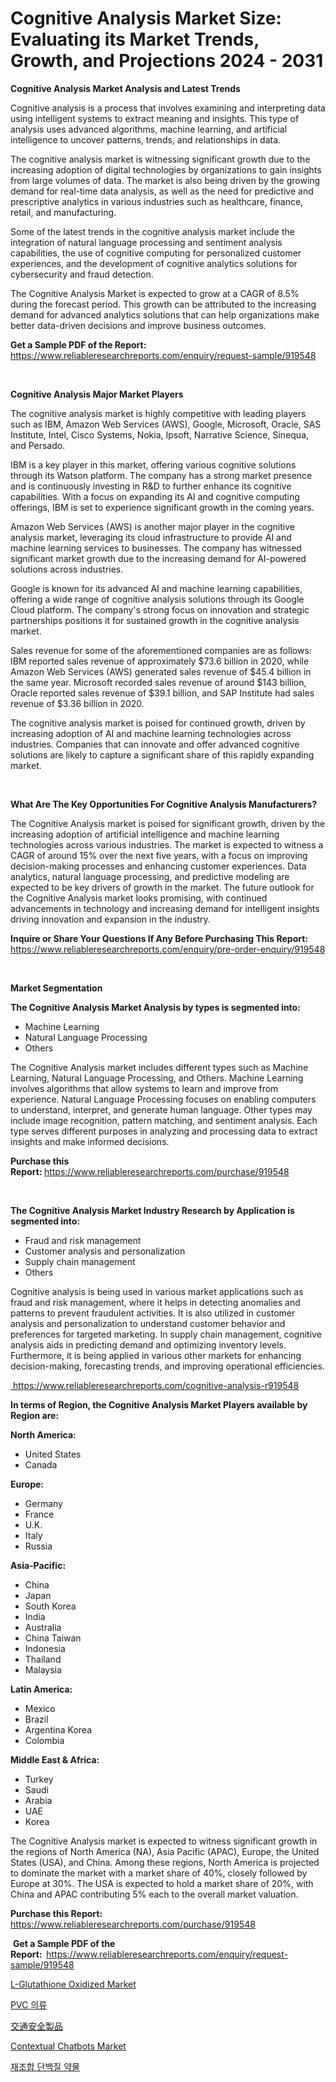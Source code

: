 <p><h1>Cognitive Analysis Market Size: Evaluating its Market Trends, Growth, and Projections 2024 - 2031</h1></p><p><strong>Cognitive Analysis Market Analysis and Latest Trends</strong></p>
<p><p>Cognitive analysis is a process that involves examining and interpreting data using intelligent systems to extract meaning and insights. This type of analysis uses advanced algorithms, machine learning, and artificial intelligence to uncover patterns, trends, and relationships in data.</p><p>The cognitive analysis market is witnessing significant growth due to the increasing adoption of digital technologies by organizations to gain insights from large volumes of data. The market is also being driven by the growing demand for real-time data analysis, as well as the need for predictive and prescriptive analytics in various industries such as healthcare, finance, retail, and manufacturing.</p><p>Some of the latest trends in the cognitive analysis market include the integration of natural language processing and sentiment analysis capabilities, the use of cognitive computing for personalized customer experiences, and the development of cognitive analytics solutions for cybersecurity and fraud detection.</p><p>The Cognitive Analysis Market is expected to grow at a CAGR of 8.5% during the forecast period. This growth can be attributed to the increasing demand for advanced analytics solutions that can help organizations make better data-driven decisions and improve business outcomes.</p></p>
<p><strong>Get a Sample PDF of the Report:&nbsp;</strong> <a href="https://www.reliableresearchreports.com/enquiry/request-sample/919548">https://www.reliableresearchreports.com/enquiry/request-sample/919548</a></p>
<p>&nbsp;</p>
<p><strong>Cognitive Analysis Major Market Players</strong></p>
<p><p>The cognitive analysis market is highly competitive with leading players such as IBM, Amazon Web Services (AWS), Google, Microsoft, Oracle, SAS Institute, Intel, Cisco Systems, Nokia, Ipsoft, Narrative Science, Sinequa, and Persado. </p><p>IBM is a key player in this market, offering various cognitive solutions through its Watson platform. The company has a strong market presence and is continuously investing in R&D to further enhance its cognitive capabilities. With a focus on expanding its AI and cognitive computing offerings, IBM is set to experience significant growth in the coming years.</p><p>Amazon Web Services (AWS) is another major player in the cognitive analysis market, leveraging its cloud infrastructure to provide AI and machine learning services to businesses. The company has witnessed significant market growth due to the increasing demand for AI-powered solutions across industries.</p><p>Google is known for its advanced AI and machine learning capabilities, offering a wide range of cognitive analysis solutions through its Google Cloud platform. The company's strong focus on innovation and strategic partnerships positions it for sustained growth in the cognitive analysis market.</p><p>Sales revenue for some of the aforementioned companies are as follows: IBM reported sales revenue of approximately $73.6 billion in 2020, while Amazon Web Services (AWS) generated sales revenue of $45.4 billion in the same year. Microsoft recorded sales revenue of around $143 billion, Oracle reported sales revenue of $39.1 billion, and SAP Institute had sales revenue of $3.36 billion in 2020.</p><p>The cognitive analysis market is poised for continued growth, driven by increasing adoption of AI and machine learning technologies across industries. Companies that can innovate and offer advanced cognitive solutions are likely to capture a significant share of this rapidly expanding market.</p></p>
<p>&nbsp;</p>
<p><strong>What Are The Key Opportunities For Cognitive Analysis Manufacturers?</strong></p>
<p><p>The Cognitive Analysis market is poised for significant growth, driven by the increasing adoption of artificial intelligence and machine learning technologies across various industries. The market is expected to witness a CAGR of around 15% over the next five years, with a focus on improving decision-making processes and enhancing customer experiences. Data analytics, natural language processing, and predictive modeling are expected to be key drivers of growth in the market. The future outlook for the Cognitive Analysis market looks promising, with continued advancements in technology and increasing demand for intelligent insights driving innovation and expansion in the industry.</p></p>
<p><strong>Inquire or Share Your Questions If Any Before Purchasing This Report:</strong> <a href="https://www.reliableresearchreports.com/enquiry/pre-order-enquiry/919548">https://www.reliableresearchreports.com/enquiry/pre-order-enquiry/919548</a></p>
<p>&nbsp;</p>
<p><strong>Market Segmentation</strong></p>
<p><strong>The Cognitive Analysis Market Analysis by types is segmented into:</strong></p>
<p><ul><li>Machine Learning</li><li>Natural Language Processing</li><li>Others</li></ul></p>
<p><p>The Cognitive Analysis market includes different types such as Machine Learning, Natural Language Processing, and Others. Machine Learning involves algorithms that allow systems to learn and improve from experience. Natural Language Processing focuses on enabling computers to understand, interpret, and generate human language. Other types may include image recognition, pattern matching, and sentiment analysis. Each type serves different purposes in analyzing and processing data to extract insights and make informed decisions.</p></p>
<p><strong>Purchase this Report:&nbsp;</strong><a href="https://www.reliableresearchreports.com/purchase/919548">https://www.reliableresearchreports.com/purchase/919548</a></p>
<p>&nbsp;</p>
<p><strong>The Cognitive Analysis Market Industry Research by Application is segmented into:</strong></p>
<p><ul><li>Fraud and risk management</li><li>Customer analysis and personalization</li><li>Supply chain management</li><li>Others</li></ul></p>
<p><p>Cognitive analysis is being used in various market applications such as fraud and risk management, where it helps in detecting anomalies and patterns to prevent fraudulent activities. It is also utilized in customer analysis and personalization to understand customer behavior and preferences for targeted marketing. In supply chain management, cognitive analysis aids in predicting demand and optimizing inventory levels. Furthermore, it is being applied in various other markets for enhancing decision-making, forecasting trends, and improving operational efficiencies.</p></p>
<p><a href="https://www.reliableresearchreports.com/cognitive-analysis-r919548">&nbsp;https://www.reliableresearchreports.com/cognitive-analysis-r919548</a></p>
<p><strong>In terms of Region, the Cognitive Analysis Market Players available by Region are:</strong></p>
<p>
    <p> <strong> North America: </strong>
        <ul>
            <li>United States</li>
            <li>Canada</li>
        </ul>
        </p> 
    <p> <strong> Europe: </strong>
        <ul>
            <li>Germany</li>
            <li>France</li>
            <li>U.K.</li>
            <li>Italy</li>
            <li>Russia</li>
        </ul>
        </p> 
    <p> <strong> Asia-Pacific: </strong>
        <ul>
            <li>China</li>
            <li>Japan</li>
            <li>South Korea</li>
            <li>India</li>
            <li>Australia</li>
            <li>China Taiwan</li>
            <li>Indonesia</li>
            <li>Thailand</li>
            <li>Malaysia</li>
        </ul>
        </p> 
    <p> <strong> Latin America: </strong>
        <ul>
            <li>Mexico</li>
            <li>Brazil</li>
            <li>Argentina Korea</li>
            <li>Colombia</li>
        </ul>
        </p> 
    <p> <strong> Middle East & Africa: </strong>
        <ul>
            <li>Turkey</li>
            <li>Saudi</li>
            <li>Arabia</li>
            <li>UAE</li>
            <li>Korea</li>
        </ul>
    </p>
    </p>
<p><p>The Cognitive Analysis market is expected to witness significant growth in the regions of North America (NA), Asia Pacific (APAC), Europe, the United States (USA), and China. Among these regions, North America is projected to dominate the market with a market share of 40%, closely followed by Europe at 30%. The USA is expected to hold a market share of 20%, with China and APAC contributing 5% each to the overall market valuation.</p></p>
<p><strong>Purchase this Report: </strong><a href="https://www.reliableresearchreports.com/purchase/919548">https://www.reliableresearchreports.com/purchase/919548</a></p>
<p>&nbsp;<strong>Get a Sample PDF of the Report:&nbsp;&nbsp;</strong><a href="https://www.reliableresearchreports.com/enquiry/request-sample/919548">https://www.reliableresearchreports.com/enquiry/request-sample/919548</a></p>
<p><strong></strong></p>
<p><p><a href="https://issuu.com/reportprime-2/docs/l-glutathione-oxidized-market-size-2030.pptx">L-Glutathione Oxidized Market</a></p><p><a href="https://github.com/BrettWeberrt8767765/Market-Research-Report-List-1/blob/main/749678348319.md">PVC 의류</a></p><p><a href="https://github.com/Sophiaard2003/Market-Research-Report-List-1/blob/main/875055052588.md">交通安全製品</a></p><p><a href="https://github.com/yoshih12/Market-Research-Report-List-3/blob/main/contextual-chatbots-market.md">Contextual Chatbots Market</a></p><p><a href="https://github.com/camron674/Market-Research-Report-List-1/blob/main/428717548320.md">재조합 단백질 약물</a></p></p>
